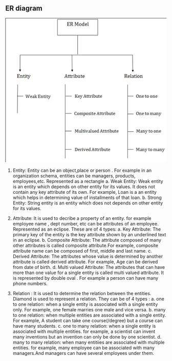 ## ER diagram
![basic](basic.png)

1. Entity:
Entity can be an object,place or person . For example in an organization schema, entities can be managers, products, employees,etc.
Represented as a rectangle
    a. Weak Entity:
    Weak entity is an entity which depends on other entity for its values. It does not contain any key attribute of its own. For example, Loan is a an entity which helps in determining value of installments of that loan.
    b. Strong Entity:
    String entity is an entity which does not depends on other entity for its values.

2. Attribute:
It is used to decribe a property of an entity. for example employee name , dept number, etc can be attributes of an employee.
Represented as an eclipse.
These are of 4 types:
    a. Key Attribute:
    The primary key of the entity is the key attribute shown by an underlined text in an eclipse.
    b. Composite Attribute:
    The attribute composed of many other attributes is called composite attribute.For example, composite attribute name can be composed of first, middle and last name.
    c. Derived Attribute:
    The attributes whose value is determined by another attribute is called derived attribute. For example, 
    Age can be derived from date of birth.
    d. Multi valued Attribute:
    The attributes that can have more than one value for a single entity is called multi valued attribute. It is represented by double oval . For example a person can have many phone numbers.

3. Relation :
It is used to determine the relation between the entities. Diamond is used to represent a relation.
They can be of 4 types :
    a. one to one relation:
    when a single entity is associated with a single entity only.
    For example, 
    one female marries one male and vice versa.
    b. many to one relation:
    when multiple entities are associated with a single entity.
    For example,
    A student can take one course(/degree) but a course can have many students.
    c. one to many relation:
    when a single entity is associated with multiple entities.
    for example, a scientist can invent many inventions but an invention can only be done by one scientist.
    d. many to many relation:
    when many entitiies are associated with multiple entities.
    for example, many employee can be associated with many managers.And managers can have several employees under them.